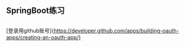## SpringBoot练习

## 
[登录用github账号]{https://developer.github.com/apps/building-oauth-apps/creating-an-oauth-app/}